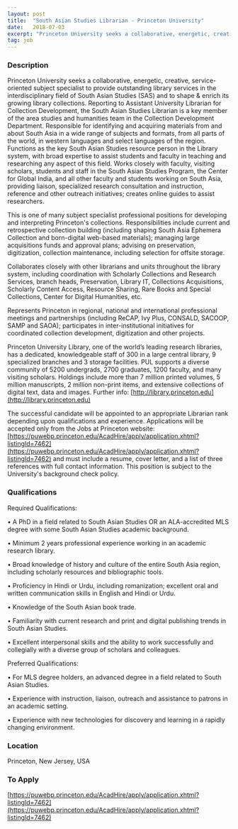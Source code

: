 ```yaml
---
layout: post
title:  "South Asian Studies Librarian - Princeton University"
date:   2018-07-03
excerpt: "Princeton University seeks a collaborative, energetic, creative, service-oriented subject specialist to provide outstanding library services in the interdisciplinary field of South Asian Studies (SAS) and to shape & enrich its growing library collections. Reporting to Assistant University Librarian for Collection Development, the South Asian Studies Librarian is a key member..."
tag: job
---
```


### Description   

Princeton University seeks a collaborative, energetic, creative, service-oriented subject specialist to provide outstanding library services in the interdisciplinary field of South Asian Studies (SAS) and to shape & enrich its growing library collections. Reporting to Assistant University Librarian for Collection Development, the South Asian Studies Librarian is a key member of the area studies and humanities team in the Collection Development Department. Responsible for identifying and acquiring materials from and about South Asia in a wide range of subjects and formats, from all parts of the world, in western languages and select languages of the region. Functions as the key South Asian Studies resource person in the Library system, with broad expertise to assist students and faculty in teaching and researching any aspect of this field. Works closely with faculty, visiting scholars, students and staff in the South Asian Studies Program, the Center for Global India, and all other faculty and students working on South Asia, providing liaison, specialized research consultation and instruction, reference and other outreach initiatives; creates online guides to assist researchers. 

This is one of many subject specialist professional positions for developing and interpreting Princeton's collections. Responsibilities include current and retrospective collection building (including shaping South Asia Ephemera Collection and born-digital web-based materials); managing large acquisitions funds and approval plans; advising on preservation, digitization, collection maintenance, including selection for offsite storage. 

Collaborates closely with other librarians and units throughout the library system, including coordination with Scholarly Collections and Research Services, branch heads, Preservation, Library IT, Collections Acquisitions, Scholarly Content Access, Resource Sharing, Rare Books and Special Collections, Center for Digital Humanities, etc.

Represents Princeton in regional, national and international professional meetings and partnerships (including ReCAP, Ivy Plus, CONSALD, SACOOP, SAMP and SAOA); participates in inter-institutional initiatives for coordinated collection development, digitization and other projects.

Princeton University Library, one of the world’s leading research libraries, has a dedicated, knowledgeable staff of 300 in a large central library, 9 specialized branches and 3 storage facilities. PUL supports a diverse community of 5200 undergrads, 2700 graduates, 1200 faculty, and many visiting scholars. Holdings include more than 7 million printed volumes, 5 million manuscripts, 2 million non-print items, and extensive collections of digital text, data and images. Further info: [http://library.princeton.edu](http://library.princeton.edu)

The successful candidate will be appointed to an appropriate Librarian rank depending upon qualifications and experience. Applications will be accepted only from the Jobs at Princeton website: [https://puwebp.princeton.edu/AcadHire/apply/application.xhtml?listingId=7462](https://puwebp.princeton.edu/AcadHire/apply/application.xhtml?listingId=7462) and must include a resume, cover letter, and a list of three references with full contact information. This position is subject to the University's background check policy.




### Qualifications   

Required Qualifications:


• A PhD in a field related to South Asian Studies OR an ALA-accredited MLS degree with some South Asian Studies academic background.


• Minimum 2 years professional experience working in an academic research library.


• Broad knowledge of history and culture of the entire South Asia region, including scholarly resources and bibliographic tools.


• Proficiency in Hindi or Urdu, including romanization; excellent oral and written communication skills in English and Hindi or Urdu.


• Knowledge of the South Asian book trade.


• Familiarity with current research and print and digital publishing trends in South Asian Studies.


• Excellent interpersonal skills and the ability to work successfully and collegially with a diverse group of scholars and colleagues.

Preferred Qualifications: 


• For MLS degree holders, an advanced degree in a field related to South Asian Studies.


• Experience with instruction, liaison, outreach and assistance to patrons in an academic setting.


• Experience with new technologies for discovery and learning in a rapidly changing environment.






### Location   

Princeton, New Jersey, USA




### To Apply   

[https://puwebp.princeton.edu/AcadHire/apply/application.xhtml?listingId=7462](https://puwebp.princeton.edu/AcadHire/apply/application.xhtml?listingId=7462) 





